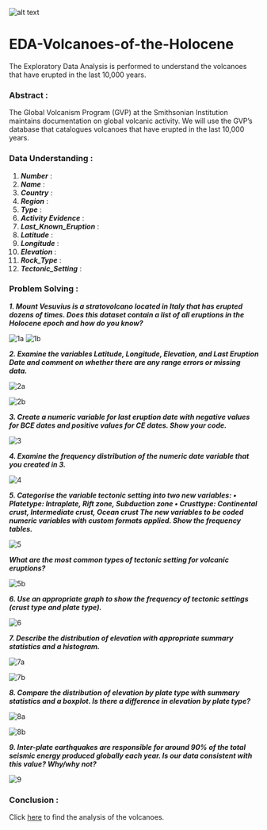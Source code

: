 ![alt text](https://github.com/AbhishekKumar-0311/Micro-Projects/blob/main/EDA-Volcanos-of-the-Holocene/png/volcano.jpg?raw=true)
# EDA-Volcanoes-of-the-Holocene
The Exploratory Data Analysis is performed to understand the volcanoes that have erupted in the last 10,000 years.

### Abstract :

The Global Volcanism Program (GVP) at the Smithsonian Institution maintains documentation on global volcanic activity. We will use the GVP’s database that catalogues volcanoes that have erupted in the last 10,000 years.

### Data Understanding :

1. **_Number_** :
2. **_Name_** :
3. **_Country_** :
4. **_Region_** :
5. **_Type_** :
6. **_Activity Evidence_** :
7. **_Last_Known_Eruption_** :
8. **_Latitude_** :
9. **_Longitude_** :
10. **_Elevation_** :
11. **_Rock_Type_** :
12. **_Tectonic_Setting_** :


### Problem Solving :

**_1. Mount Vesuvius is a stratovolcano located in Italy that has erupted dozens of times. Does this dataset contain a list of all eruptions in the Holocene epoch and how do you know?_**

![1a](https://github.com/AbhishekKumar-0311/Micro-Projects/blob/main/EDA-Volcanos-of-the-Holocene/png/1a.png)
![1b](https://github.com/AbhishekKumar-0311/Micro-Projects/blob/main/EDA-Volcanos-of-the-Holocene/png/1b.png)

**_2. Examine the variables Latitude, Longitude, Elevation, and Last Eruption Date and comment on whether there are any range errors or missing data._**

![2a](https://github.com/AbhishekKumar-0311/Micro-Projects/blob/main/EDA-Volcanos-of-the-Holocene/png/2a.png)

![2b](https://github.com/AbhishekKumar-0311/Micro-Projects/blob/main/EDA-Volcanos-of-the-Holocene/png/2b.png)

**_3. Create a numeric variable for last eruption date with negative values for BCE dates and positive values for CE dates. Show your code._**

![3](https://github.com/AbhishekKumar-0311/Micro-Projects/blob/main/EDA-Volcanos-of-the-Holocene/png/3.png)

**_4. Examine the frequency distribution of the numeric date variable that you created in 3._**

![4](https://github.com/AbhishekKumar-0311/Micro-Projects/blob/main/EDA-Volcanos-of-the-Holocene/png/4.png)

**_5. Categorise the variable tectonic setting into two new variables:
• Platetype: Intraplate, Rift zone, Subduction zone
• Crusttype: Continental crust, Intermediate crust, Ocean crust
The new variables to be coded numeric variables with custom formats applied. Show the frequency tables._**

![5](https://github.com/AbhishekKumar-0311/Micro-Projects/blob/main/EDA-Volcanos-of-the-Holocene/png/5.png)

**_What are the most common types of tectonic setting for volcanic eruptions?_**

![5b](https://github.com/AbhishekKumar-0311/Micro-Projects/blob/main/EDA-Volcanos-of-the-Holocene/png/5b.png)

**_6. Use an appropriate graph to show the frequency of tectonic settings (crust type and plate type)._**

![6](https://github.com/AbhishekKumar-0311/Micro-Projects/blob/main/EDA-Volcanos-of-the-Holocene/png/6.png)

**_7. Describe the distribution of elevation with appropriate summary statistics and a histogram._**

![7a](https://github.com/AbhishekKumar-0311/Micro-Projects/blob/main/EDA-Volcanos-of-the-Holocene/png/7a.png)

![7b](https://github.com/AbhishekKumar-0311/Micro-Projects/blob/main/EDA-Volcanos-of-the-Holocene/png/7b.png)

**_8. Compare the distribution of elevation by plate type with summary statistics and a boxplot. Is there a difference in elevation by plate type?_**

![8a](https://github.com/AbhishekKumar-0311/Micro-Projects/blob/main/EDA-Volcanos-of-the-Holocene/png/8a.png)

![8b](https://github.com/AbhishekKumar-0311/Micro-Projects/blob/main/EDA-Volcanos-of-the-Holocene/png/8b.png)

**_9. Inter-plate earthquakes are responsible for around 90% of the total seismic energy produced globally each year. Is our data consistent with this value? Why/why not?_**

![9](https://github.com/AbhishekKumar-0311/Micro-Projects/blob/main/EDA-Volcanos-of-the-Holocene/png/9.png)


### Conclusion :

Click [here](https://github.com/AbhishekKumar-0311/Micro-Projects/blob/main/EDA-Volcanos-of-the-Holocene/AnalysisResult/AnalysisDocument.docx) to find the analysis of the volcanoes.
